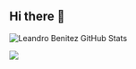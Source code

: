 ## Hi there 👋

![Leandro Benitez GitHub Stats](https://github-readme-stats.vercel.app/api?username=lebenitez&show_icons=true&theme=radical)

![](https://github-readme-stats.vercel.app/api/top-langs/?username=lebenitez&layout=compact&langs_count=16&theme=radical)

<!--
**lebenitez/lebenitez** is a ✨ _special_ ✨ repository because its `README.md` (this file) appears on your GitHub profile.

Here are some ideas to get you started:

- 🔭 I’m currently working on ...
- 🌱 I’m currently learning ...
- 👯 I’m looking to collaborate on ...
- 🤔 I’m looking for help with ...
- 💬 Ask me about ...
- 📫 How to reach me: ...
- 😄 Pronouns: ...
- ⚡ Fun fact: ...
-->
